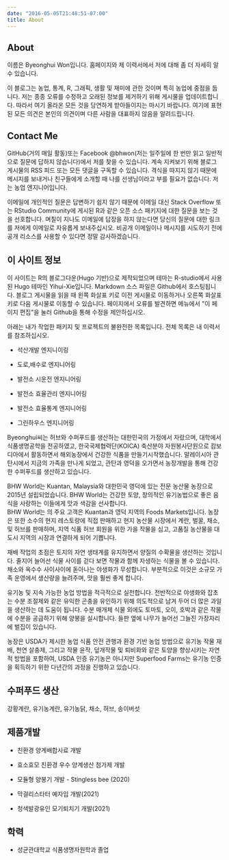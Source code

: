```yaml
---
date: "2016-05-05T21:48:51-07:00"
title: About
---
```


## About

이름은 Byeonghui Won입니다. 홈페이지와 제 이력서에서 저에 대해 좀 더 자세히 알 수 있습니다. 

이 블로그는 농업, 통계, R, 그래픽, 생활 및 재미에 관한 것이며 특히 농업에 중점을 둡니다. 저는 종종 오류를 수정하고 오래된 정보를 제거하기 위해 게시물을 업데이트합니다. 따라서 여기 올라온 모든 것을 당연하게 받아들이지는 마시기 바랍니다. 여기에 표현된 모든 의견은 본인의 의견이며 다른 사람을 대표하지 않음을 알려드립니다.

## Contact Me

GitHub(거의 매일 활동)또는 Facebook @bhwon(저는 일주일에 한 번만 읽고 일반적으로 질문에 답하지 않습니다)에서 저를 찾을 수 있습니다. 계속 지켜보기 위해 블로그 게시물의 RSS 피드 또는 모든 댓글을 구독할 수 있습니다. 격식을 따지지 않기 때문에 메시지를 보내거나 친구들에게 소개할 때 나를 선생님이라고 부를 필요가 없습니다. 저는 농업 엔지니어입니다. 

이메일에 개인적인 질문은 답변하기 쉽지 않기 때문에 이메일 대신 Stack Overflow 또는 RStudio Community에 게시된 R과 같은 오픈 소스 패키지에 대한 질문을 보는 것을 선호합니다. 며칠이 지나도 이메일에 답장을 하지 않는다면 당신의 질문에 대한 링크를 저에게 이메일로 자유롭게 보내주십시오. 비공개 이메일이나 메시지를 시도하기 전에 공개 리소스를 사용할 수 있다면 정말 감사하겠습니다.

## 이 사이트 정보

이 사이트는 R의 블로그다운(Hugo 기반)으로 제작되었으며 테마는 R-studio에서 사용된 Hugo 테마인 Yihui-Xie입니다. Markdown 소스 파일은 Github에서 호스팅됩니다. 블로그 게시물을 읽을 때 왼쪽 화살표 키로 이전 게시물로 이동하거나 오른쪽 화살표 키로 다음 게시물로 이동할 수 있습니다. 페이지에서 오류를 발견하면 메뉴에서 "이 페이지 편집"을 눌러 Github을 통해 수정을 제안하십시오.

아래는 내가 작업한 패키지 및 프로젝트의 불완전한 목록입니다. 전체 목록은 내 이력서를 참조하십시오.

+ 석산개발 엔지니이링

+ 도로,배수로 엔지니어링

+ 발전소 시운전 엔지니어링

+ 발전소 효율관리 엔지니어링

+ 발전소 효율통계 엔지니어링

+ 그린하우스 엔지니어링

Byeonghui씨는 허브와 수퍼푸드를 생산하는 대한민국의 가정에서 자랐으며, 대학에서 식품생명공학을 전공하였고, 한국국제협력단(KOICA) 축산분야 자원봉사단원으로 캄보디아에서 활동하면서 해외농장에서 건강한 식품을 만들기시작했습니다. 말레이시아 관탄시에서 지금의 가족을 만나게 되었고, 관탄과 영덕을 오가면서 농장개발을 통해 건강한 수퍼푸드를 생산하고 있습니다. 

BHW World는 Kuantan, Malaysia와 대한민국 영덕에 있는 전문 농산물 농장으로 2015년 설립되었습니다.
BHW World는 건강한 토양, 창의적인 유기농법으로 좋은 음식을 사랑하는 이들에게 맛과 색감을 선사합니다.  
BHW World는 의 주요 고객은 Kuantan과 영덕 지역의 Foods Markets입니다. 농장은 또한 소수의 현지 레스토랑에 직접 판매하고 현지 농산물 시장에서 계란, 벌꿀, 채소, 및 허브를 판매하며, 지역 식품 허브 회원을 위한 가을 작물을 심고, 고품질 농산물을 대도시 지역의 시장과 연결하게 되어 기쁩니다. 

재배 작업의 초점은 토지의 자연 생태계를 유지하면서 양질의 수확물을 생산하는 것입니다. 줄지어 늘어선 식물 사이를 걷다 보면 작물과 함께 자생하는 식물을 볼 수 있습니다. 채소와 옥수수 사이사이에 돋아나는 야생화가 무성합니다. 부분적으로 이것은 소규모 가족 운영에서 생산량을 늘려주며, 맛을 훨씬 좋게 합니다.

유기농 및 지속 가능한 농업 방법을 적극적으로 실천합니다. 전반적으로 야생화와 잡초는 수분 조절제와 같은 유익한 곤충을 유인하기 위해 의도적으로 남겨 두어 더 많은 과일을 생산하는 데 도움이 됩니다. 수분 매개체 식물 외에도 토마토, 오이, 호박과 같은 작물에 수분을 공급하기 위해 양봉을 실시합니다. 들판 옆에 나무가 늘어선 그늘진 가장자리에 벌집이 있습니다.

농장은 USDA가 제시한 농업 식품 안전 관행과 환경 기반 농업 방법으로 유기농 작물 재배, 천연 살충제, 그리고 작물 윤작, 덮개작물 및 퇴비화와 같은 토양을 향상시키는 자연적 방법을 포함하여, USDA 인증 유기농은 아니지만 Superfood Farms는 유기농 인증을 획득하기 위한 다년간의 과정을 진행하고 있습니다. 


## 수퍼푸드 생산

강황계란, 유기농계란, 유기농닭, 채소, 허브, 송이버섯

## 제품개발

+ 친환경 양계배합사료 개발

+ 효소효모 친환경 우수 양계생산 첨가제 개발

+ 모듈형 양봉기 개발 - Stingless bee (2020)

+ 막걸리스타터 예자임 개발(2021)

+ 청색발광유인 모기퇴치기 개발(2021)


## 학력 

+ 성균관대학교 식품생명자원학과 졸업

